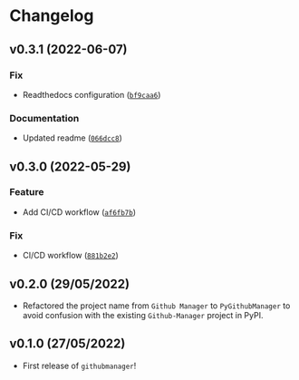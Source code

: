 # Changelog

<!--next-version-placeholder-->

## v0.3.1 (2022-06-07)
### Fix
* Readthedocs configuration ([`bf9caa6`](https://github.com/DomiTP/PyGitHubManager/commit/bf9caa69b56e94c99a9cd504c9a7e643f56cb58a))

### Documentation
* Updated readme ([`066dcc8`](https://github.com/DomiTP/PyGitHubManager/commit/066dcc85897b9f6e814d6828148363c93339e248))

## v0.3.0 (2022-05-29)
### Feature
* Add CI/CD workflow ([`af6fb7b`](https://github.com/DomiTP/PyGitHubManager/commit/af6fb7b516f1c207f69afc242fa590d3491e2bf9))

### Fix
* CI/CD workflow ([`881b2e2`](https://github.com/DomiTP/PyGitHubManager/commit/881b2e2b38769a8acd2a6e350d7793b76386eccb))
## v0.2.0 (29/05/2022)

- Refactored the project name from `Github Manager` to `PyGithubManager` to avoid confusion with the
existing `Github-Manager` project in PyPI.

## v0.1.0 (27/05/2022)

- First release of `githubmanager`!